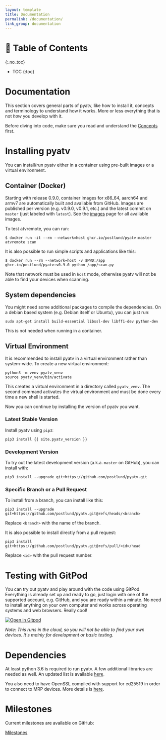 ```yaml
---
layout: template
title: Documentation
permalink: /documentation/
link_group: documentation
---
```

# :green_book: Table of Contents
{:.no_toc}
* TOC
{:toc}

# Documentation

This section covers general parts of pyatv, like how to install it, concepts and terminology to
understand how it works. More or less everything that is not *how* you develop with it.

Before diving into code, make sure you read and understand the [Concepts](concepts/)
first.

# Installing pyatv

You can install/run pyatv either in a container using pre-built images or a virtual environment.

## Container (Docker)

Starting with release 0.9.0, container images for x86_64, aarch64 and armv7 are automatically built and
available from GitHub. Images are published per version (e.g. v0.9.0, v0.9.1, etc.) and the latest
commit on `master` (just labeled with `latest`). See the [images](https://github.com/postlund/pyatv/pkgs/container/pyatv)
page for all available images.

To test atvremote, you can run:

```shell
$ docker run -it --rm --network=host ghcr.io/postlund/pyatv:master atvremote scan
```

It is also possible to run simple scripts and applications like this:

```shell
$ docker run --rm --network=host -v $PWD:/app ghcr.io/postlund/pyatv:v0.9.0 python /app/scan.py
```

Note that network must be used in `host` mode, otherwise pyatv will not be able to find your
devices when scanning.

## System dependencies

You might need some additional packages to compile the dependencies. On a debian based system
(e.g. Debian itself or Ubuntu), you can just run:

```shell
sudo apt-get install build-essential libssl-dev libffi-dev python-dev
```

This is not needed when running in a container.

## Virtual Environment

It is recommended to install pyatv in a virtual environment rather than
system-wide. To create a new virtual environment:

    python3 -m venv pyatv_venv
    source pyatv_venv/bin/activate

This creates a virtual environment in a directory called `pyatv_venv`. The
second command activates the virtual environment and must be done every
time a new shell is started.

Now you can continue by installing the version of pyatv you want.

### Latest Stable Version

Install pyatv using `pip3`:

```shell
pip3 install {{ site.pyatv_version }}
```

### Development Version

To try out the latest development version (a.k.a. `master` on GitHub), you can install with:

```shell
pip3 install --upgrade git+https://github.com/postlund/pyatv.git
```

### Specific Branch or a Pull Request

To install from a branch, you can install like this:

```shell
pip3 install --upgrade git+https://github.com/postlund/pyatv.git@refs/heads/<branch>
```

Replace `<branch>` with the name of the branch.

It is also possible to install directly from a pull request:

```shell
pip3 install git+https://github.com/postlund/pyatv.git@refs/pull/<id>/head
```

Replace `<id>` with the pull request number.

# Testing with GitPod

You can try out pyatv and play around with the code using GitPod. Everything is
already set up and ready to go, just login with one of the supported account,
e.g. GitHub, and you are ready within a minute. No need to install anything on
your own computer and works across operating systems and web browsers. Really cool!

[![Open in Gitpod](https://gitpod.io/button/open-in-gitpod.svg)](https://gitpod.io/#https://github.com/postlund/pyatv)

*Note: This runs in the cloud, so you will not be able to find your own devices. It's mainly for development or basic testing.*

# Dependencies

At least python 3.6 is required to run pyatv. A few additional libraries
are needed as well. An updated list is available
[here](https://github.com/postlund/pyatv/blob/master/base_versions.txt).

You also need to have OpenSSL compiled with support for ed25519 in order
to connect to MRP devices. More details is
[here](../support/faq/#i-get-an-error-about-ed25519-is-not-supported-how-can-i-fix-that).

# Milestones

Current milestones are available on GitHub:

[Milestones](https://github.com/postlund/pyatv/milestones)
